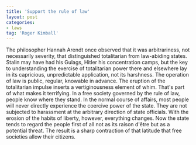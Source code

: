 ```yaml
---
title: 'Support the rule of law'
layout: post
categories:
- laws
tag: 'Roger Kimball'
---
```


The philosopher Hannah Arendt once observed that it was arbitrariness, not necessarily severity, that distinguished totalitarian from law-abiding states. Stalin may have had his Gulags, Hitler his concentration camps, but the key to understanding the exercise of totalitarian power there and elsewhere lay in its capricious, unpredictable application, not its harshness. The operation of law is public, regular, knowable in advance. The eruption of the totalitarian impulse inserts a vertiginousness element of whim. That's part of what makes it terrifying. In a free society governed by the rule of law, people know where they stand. In the normal course of affairs, most people will never directly experience the coercive power of the state. They are not subjected to harassment at the arbitrary direction of state officials. With the erosion of the habits of liberty, however, everything changes. Now the state tends to regard the people first of all not as its raison d'être but as a potential threat. The result is a sharp contraction of that latitude that free societies allow their citizens.